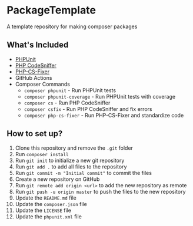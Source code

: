 # PackageTemplate
A template repository for making composer packages


## What's Included

- [PHPUnit](https://phpunit.de/)
- [PHP CodeSniffer](https://github.com/squizlabs/PHP_CodeSniffer)
- [PHP-CS-Fixer](https://github.com/PHP-CS-Fixer/PHP-CS-Fixer)
- GitHub Actions
- Composer Commands
  - `composer phpunit` - Run PHPUnit tests
  - `composer phpunit-coverage` - Run PHPUnit tests with coverage
  - `composer cs` - Run PHP CodeSniffer
  - `composer csfix` - Run PHP CodeSniffer and fix errors
  - `composer php-cs-fixer` - Run PHP-CS-Fixer and standardize code

## How to set up?

1. Clone this repository and remove the `.git` folder
2. Run `composer install`
3. Run `git init` to initialize a new git repository
4. Run `git add .` to add all files to the repository
5. Run `git commit -m "Initial commit"` to commit the files
6. Create a new repository on GitHub
7. Run `git remote add origin <url>` to add the new repository as remote
8. Run `git push -u origin master` to push the files to the new repository
9. Update the `README.md` file
10. Update the `composer.json` file
11. Update the `LICENSE` file
12. Update the `phpunit.xml` file
